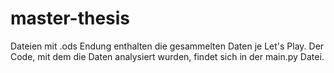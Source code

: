 # master-thesis

Dateien mit .ods Endung enthalten die gesammelten Daten je Let's Play.
Der Code, mit dem die Daten analysiert wurden, findet sich in der main.py Datei.

